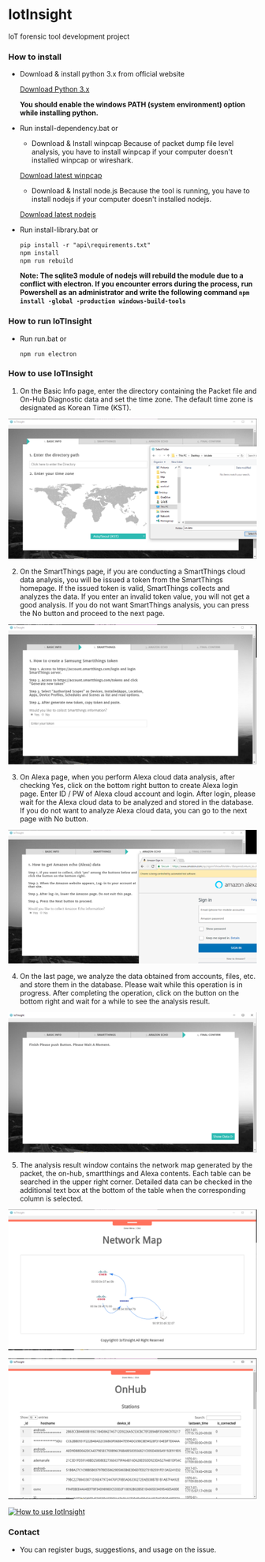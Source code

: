 # IotInsight
IoT forensic tool development project

### How to install

* Download & install python 3.x from official website

  [Download Python 3.x](https://www.python.org/ftp/python/3.6.4/python-3.6.4.exe)

  **You should enable the windows PATH (system environment) option while installing python.**

* Run install-dependency.bat or
  * Download & Install winpcap
  Because of packet dump file level analysis, you have to install winpcap if your computer doesn't installed winpcap or wireshark.

  [Download latest winpcap](https://www.winpcap.org/install/)

  * Download & Install node.js
  Because the tool is running, you have to install nodejs if your computer doesn't installed nodejs.

  [Download latest nodejs](https://nodejs.org/en/download/)

* Run install-library.bat or
  ```
  pip install -r "api\requirements.txt"
  npm install
  npm run rebuild
  ```
  **Note: The sqlite3 module of nodejs will rebuild the module due to a conflict with electron. If you encounter errors during the process, run Powershell as an administrator and write the following command `npm install -global -production windows-build-tools`**


### How to run IoTInsight

* Run run.bat or
  ```
  npm run electron
  ```

### How to use IoTInsight

1. On the Basic Info page, enter the directory containing the Packet file and On-Hub Diagnostic data and set the time zone. The default time zone is designated as Korean Time (KST).

!["step-1"](/screens/step-1.png)

2. On the SmartThings page, if you are conducting a SmartThings cloud data analysis, you will be issued a token from the SmartThings homepage. If the issued token is valid, SmartThings collects and analyzes the data. If you enter an invalid token value, you will not get a good analysis. If you do not want SmartThings analysis, you can press the No button and proceed to the next page.

!["step-2"](/screens/step-2.png)

3. On Alexa page, when you perform Alexa cloud data analysis, after checking Yes, click on the bottom right button to create Alexa login page. Enter ID / PW of Alexa cloud account and login. After login, please wait for the Alexa cloud data to be analyzed and stored in the database. If you do not want to analyze Alexa cloud data, you can go to the next page with No button.

!["step-3"](/screens/step-3.png)

4. On the last page, we analyze the data obtained from accounts, files, etc. and store them in the database. Please wait while this operation is in progress. After completing the operation, click on the button on the bottom right and wait for a while to see the analysis result.

!["step-4"](/screens/step-4.png)

5. The analysis result window contains the network map generated by the packet, the on-hub, smartthings and Alexa contents. Each table can be searched in the upper right corner. Detailed data can be checked in the additional text box at the bottom of the table when the corresponding column is selected.

!["result-main"](/screens/result-main.png)

!["result-main"](/screens/onhub-result.png)

[![How to use IotInsight](https://j.gifs.com/yrANRR.gif)](https://youtu.be/ULIWZHx6Qp8)

### Contact

* You can register bugs, suggestions, and usage on the issue.
